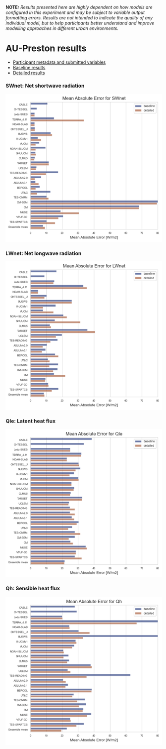 
**NOTE:** *Results presented here are highly dependent on how models are configured in this experiment and may be subject to variable output formatting errors. Results are not intended to indicate the quality of any individual model, but to help participants better understand and improve modelling approaches in different urban environments.*


# AU-Preston results

 - [Participant metadata and submitted variables](../modelattrs/index.md)
 - [Baseline results](../baseline/index.md)
 - [Detailed results](../detailed/index.md)

### <a name="swnet"></a>SWnet: Net shortwave radiation
[![SWnet](AU-Preston_SWnet_MAE.png)](AU-Preston_SWnet_MAE.png)

### <a name="lwnet"></a>LWnet: Net longwave radiation
[![LWnet](AU-Preston_LWnet_MAE.png)](AU-Preston_LWnet_MAE.png)

### <a name="qle"></a>Qle: Latent heat flux
[![Qle](AU-Preston_Qle_MAE.png)](AU-Preston_Qle_MAE.png)

### <a name="qh"></a>Qh: Sensible heat flux
[![Qh](AU-Preston_Qh_MAE.png)](AU-Preston_Qh_MAE.png)


